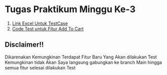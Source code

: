 # Tugas Praktikum Minggu Ke-3

1. [Link Excel Untuk TestCase](https://docs.google.com/spreadsheets/d/15EcrhqhNRiTcEkVhM1V8B5OEg8rsnUF6/edit?usp=sharing&ouid=109645276730628737767&rtpof=true&sd=true)
2. [Code Test untuk Fitur Add To Cart](https://github.com/Adhitya2808/Selenium1/tree/AddToCartTest)

## Disclaimer!!
Dikarenakan Kemungkinan Terdapat Fitur Baru Yang Akan dilakukan Test Kemungkinan tidak Akan Saya langsung gabungkan ke branch Main hingga semua fitur selesai dilakukan Test
